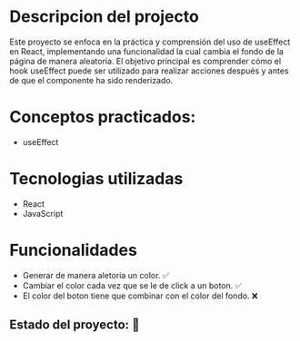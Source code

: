 # Descripcion del projecto
Este proyecto se enfoca en la práctica y comprensión del uso de useEffect en React, implementando una funcionalidad la cual cambia el fondo de la página de manera aleatoria. El objetivo principal es comprender cómo el hook useEffect puede ser utilizado para realizar acciones después y antes de que el componente ha sido renderizado.

# Conceptos practicados:
- useEffect

# Tecnologias utilizadas
- React
- JavaScript

# Funcionalidades
- Generar de manera aletoria un color. ✅
- Cambiar el color cada vez que se le de click a un boton. ✅
- El color del boton tiene que combinar con el color del fondo. ❌

## Estado del proyecto: 🔵 
